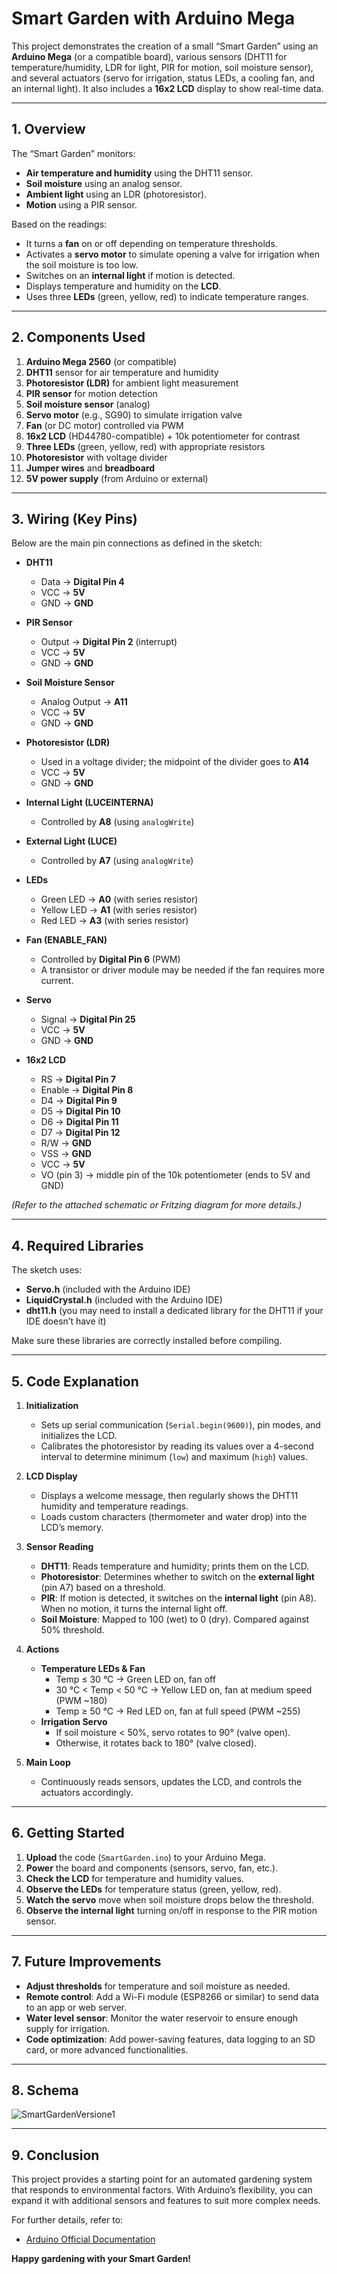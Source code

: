 # Smart Garden with Arduino Mega

This project demonstrates the creation of a small “Smart Garden” using an **Arduino Mega** (or a compatible board), various sensors (DHT11 for temperature/humidity, LDR for light, PIR for motion, soil moisture sensor), and several actuators (servo for irrigation, status LEDs, a cooling fan, and an internal light). It also includes a **16x2 LCD** display to show real-time data.

---

## 1. Overview

The “Smart Garden” monitors:

- **Air temperature and humidity** using the DHT11 sensor.
- **Soil moisture** using an analog sensor.
- **Ambient light** using an LDR (photoresistor).
- **Motion** using a PIR sensor.

Based on the readings:

- It turns a **fan** on or off depending on temperature thresholds.
- Activates a **servo motor** to simulate opening a valve for irrigation when the soil moisture is too low.
- Switches on an **internal light** if motion is detected.
- Displays temperature and humidity on the **LCD**.
- Uses three **LEDs** (green, yellow, red) to indicate temperature ranges.

---

## 2. Components Used

1. **Arduino Mega 2560** (or compatible)
2. **DHT11** sensor for air temperature and humidity
3. **Photoresistor (LDR)** for ambient light measurement
4. **PIR sensor** for motion detection
5. **Soil moisture sensor** (analog)
6. **Servo motor** (e.g., SG90) to simulate irrigation valve
7. **Fan** (or DC motor) controlled via PWM
8. **16x2 LCD** (HD44780-compatible) + 10k potentiometer for contrast
9. **Three LEDs** (green, yellow, red) with appropriate resistors
10. **Photoresistor** with voltage divider
11. **Jumper wires** and **breadboard**
12. **5V power supply** (from Arduino or external)

---

## 3. Wiring (Key Pins)

Below are the main pin connections as defined in the sketch:

- **DHT11**  
  - Data → **Digital Pin 4**  
  - VCC → **5V**  
  - GND → **GND**

- **PIR Sensor**  
  - Output → **Digital Pin 2** (interrupt)  
  - VCC → **5V**  
  - GND → **GND**

- **Soil Moisture Sensor**  
  - Analog Output → **A11**  
  - VCC → **5V**  
  - GND → **GND**

- **Photoresistor (LDR)**  
  - Used in a voltage divider; the midpoint of the divider goes to **A14**  
  - VCC → **5V**  
  - GND → **GND**

- **Internal Light (LUCEINTERNA)**  
  - Controlled by **A8** (using `analogWrite`)

- **External Light (LUCE)**  
  - Controlled by **A7** (using `analogWrite`)

- **LEDs**  
  - Green LED → **A0** (with series resistor)  
  - Yellow LED → **A1** (with series resistor)  
  - Red LED → **A3** (with series resistor)

- **Fan (ENABLE_FAN)**  
  - Controlled by **Digital Pin 6** (PWM)  
  - A transistor or driver module may be needed if the fan requires more current.

- **Servo**  
  - Signal → **Digital Pin 25**  
  - VCC → **5V**  
  - GND → **GND**

- **16x2 LCD**  
  - RS → **Digital Pin 7**  
  - Enable → **Digital Pin 8**  
  - D4 → **Digital Pin 9**  
  - D5 → **Digital Pin 10**  
  - D6 → **Digital Pin 11**  
  - D7 → **Digital Pin 12**  
  - R/W → **GND**  
  - VSS → **GND**  
  - VCC → **5V**  
  - VO (pin 3) → middle pin of the 10k potentiometer (ends to 5V and GND)

*(Refer to the attached schematic or Fritzing diagram for more details.)*

---

## 4. Required Libraries

The sketch uses:

- **Servo.h** (included with the Arduino IDE)
- **LiquidCrystal.h** (included with the Arduino IDE)
- **dht11.h** (you may need to install a dedicated library for the DHT11 if your IDE doesn’t have it)

Make sure these libraries are correctly installed before compiling.

---

## 5. Code Explanation

1. **Initialization**  
   - Sets up serial communication (`Serial.begin(9600)`), pin modes, and initializes the LCD.  
   - Calibrates the photoresistor by reading its values over a 4-second interval to determine minimum (`low`) and maximum (`high`) values.

2. **LCD Display**  
   - Displays a welcome message, then regularly shows the DHT11 humidity and temperature readings.  
   - Loads custom characters (thermometer and water drop) into the LCD’s memory.

3. **Sensor Reading**  
   - **DHT11**: Reads temperature and humidity; prints them on the LCD.  
   - **Photoresistor**: Determines whether to switch on the **external light** (pin A7) based on a threshold.  
   - **PIR**: If motion is detected, it switches on the **internal light** (pin A8). When no motion, it turns the internal light off.  
   - **Soil Moisture**: Mapped to 100 (wet) to 0 (dry). Compared against 50% threshold.

4. **Actions**  
   - **Temperature LEDs & Fan**  
     - Temp ≤ 30 °C → Green LED on, fan off  
     - 30 °C < Temp < 50 °C → Yellow LED on, fan at medium speed (PWM ~180)  
     - Temp ≥ 50 °C → Red LED on, fan at full speed (PWM ~255)  
   - **Irrigation Servo**  
     - If soil moisture < 50%, servo rotates to 90° (valve open).  
     - Otherwise, it rotates back to 180° (valve closed).

5. **Main Loop**  
   - Continuously reads sensors, updates the LCD, and controls the actuators accordingly.

---

## 6. Getting Started

1. **Upload** the code (`SmartGarden.ino`) to your Arduino Mega.  
2. **Power** the board and components (sensors, servo, fan, etc.).  
3. **Check the LCD** for temperature and humidity values.  
4. **Observe the LEDs** for temperature status (green, yellow, red).  
5. **Watch the servo** move when soil moisture drops below the threshold.  
6. **Observe the internal light** turning on/off in response to the PIR motion sensor.

---

## 7. Future Improvements

- **Adjust thresholds** for temperature and soil moisture as needed.  
- **Remote control**: Add a Wi-Fi module (ESP8266 or similar) to send data to an app or web server.  
- **Water level sensor**: Monitor the water reservoir to ensure enough supply for irrigation.  
- **Code optimization**: Add power-saving features, data logging to an SD card, or more advanced functionalities.

---
## 8. Schema

![SmartGardenVersione1](https://github.com/user-attachments/assets/ca89a47b-dd99-4ae5-8bb5-9d091fd43a4a)

---

## 9. Conclusion

This project provides a starting point for an automated gardening system that responds to environmental factors. With Arduino’s flexibility, you can expand it with additional sensors and features to suit more complex needs.

For further details, refer to:
- [Arduino Official Documentation](http://www.arduino.cc)


**Happy gardening with your Smart Garden!**

